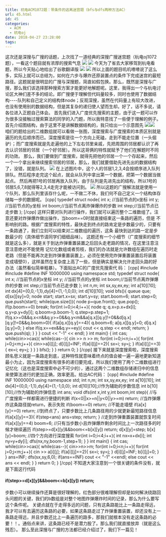 ```yaml
---
title: 杭电ACM1072题：带条件的逃离迷宫题（bfs与dfs两种方法AC）
url: 45.html
id: 45
categories:
  - ACM
  - 杭电oj
date: 2018-04-27 23:28:00
tags:
---
```


这次还是深搜与广搜的话题，上次找了一道经典的深搜广搜迷宫题（杭电oj1072题），一看这个题目就有浓厚的搜索气息 ![](http://39.107.233.145/wp-content/uploads/2018/04/1-2.png) ![](http://39.107.233.145/wp-content/uploads/2018/04/2-1.png) 今天为了省去大家移驾到杭电看题，所以今天贴心地给出了谷歌翻译版 ![](http://39.107.233.145/wp-content/uploads/2018/04/3-1.png) ![](http://39.107.233.145/wp-content/uploads/2018/04/4-1.png) 所以上面的题目叽叽喳喳说了这么多，实际上就可以总结为，如何在六步与爆炸还原装置点的条件下完成迷宫的最短路径。这题就是很明显的广搜与深搜题，简直如假包换。那么，既然是深搜与广搜，那么我们该选择那种搜索方案才能更好地解题呢。这里，我得出一个与杭电讨论区大神们差不多的结论。即广搜便于理解但代码量较多，同时也使用了数据结构----队列和自己定义的结构体node；反观深搜，虽然在代码量上有较大改进，也没有使用别的数据结构，但是其复杂的递归使人望而生却。好了，话不多说，请各位进入正题自己体会。 首先我们进入广度优先搜索的主题，由于这一题可以作为很多没接触过搜索算法的同学的入门题，所以我特意找了一些便于理解的例子。 首先介绍图结构，由于这里不是讲解数据结构的，我只给出一个示意图先 ![](http://39.107.233.145/wp-content/uploads/2018/04/5.png)![](http://39.107.233.145/wp-content/uploads/2018/04/6.png)   咱们的题给出的二维数组就可以看做一张图，深度搜索与广度搜索的本质区别就是遍历的先后顺序而已。深度搜索是往一个方向上死磕，走到不能走位置（一头倔驴）；而广度搜索就是先走遍他的上下左右邻里亲戚，先把周围的邻居都认识了再去认识邻居的邻居（一个好邻居）。所以这哥俩的特性就赋予了他们在解题时不同的功效。 那么，我们要做到广度搜索，就得先把他的邻居一个一个存起来，然后一个一个拿出来继续搜索邻居的邻居，那么，我们就要借助先进先出的数据结构了，没错，就是队列。 ![](http://39.107.233.145/wp-content/uploads/2018/04/1-3-1024x468.png) 在上述图片中，这个人的邻居1,2,3,4会按顺序进入队列排队。然后程序走完这个起点，就会从队列中拿出第一个数据，把第一个数据当做起点。 然后再把1号的邻居再放入队列，由于队列是先进先出的结构，所以1号的邻居5,6,7,8就得等2,3,4走完才能被访问到。 ![](http://39.107.233.145/wp-content/uploads/2018/04/2-2-1024x468.png) 所以这题的广搜解法就是使用一个队列，那么队列里该存什么呢，一不做二不休，我们何不自己定义一个结构体存储每一步的数据呢。 \[cpp\] typedef struct node{ int x; //当前节点的x坐标 int y; //当前节点的y坐标 int boom;//当前节点离炸弹爆炸的步数 int step;//当前节点已走步数 }; \[/cpp\] 这样只要对队列进行操作，我们就可以遍历整个二维数组了。注意还要对炸弹爆炸做出操作，当boom==0时就直接结束这一条路的遍历，但是 不影响别的路。根据广度搜索的特性，最快走到终点的路肯定是步数最少的，只要有一条路通了，我们立刻可以结束对二维数组的遍历，这条 最快到达的路一定是步数最少的（具体细节请同学们细细品味）。 这题还有一个小细节（广度搜索的细节就是这么多），就是关于到达炸弹重置装置之后回头走老路的情况，在这里注意注意注意绝对不能使用 记忆化数组或者剪枝，我们的办法就是允许数组在遍历时走老路（但是不能再次走到炸弹重置装置上，必须在使用完炸弹重置装置后将装置 变成墙壁0），这样虽然在复杂度上高了一些，但是确实是解决允许走回头路的好办法（虽然看似简单粗暴）。下面贴出AC的广度优先搜索代 码： \[cpp\] #include <iostream> #include <queue> #define INF 10000000 using namespace std; typedef struct node{ int x; //当前节点的x坐标 int y; //当前节点的y坐标 int boom;//当前节点离炸弹爆炸的步数 int step;//当前节点已走步数 }; int n,m; int sx,sy,ex,ey; int a\[10\]\[10\]; int dx\[4\]={0,0,-1,1},dy\[4\]={1,-1,0,0}; int d\[10\]\[10\]; void bfs(){ queue<node> que; d\[sx\]\[sy\]=0; node start; start.x=sx; start.y=sy; start.boom=6; start.step=0; que.push(start); while(que.size()){ node p=que.front(); que.pop(); if(p.boom==0) break; for(int i=0;i<4;i++){ node q; q.x=p.x+dx\[i\]; q.y=p.y+dy\[i\]; q.boom=p.boom-1; q.step=p.step+1; if(q.x>=0&&q.x<n&&q.y>=0&&q.y<m&&a\[q.x\]\[q.y\]!=0&&d\[q.x\]\[q.y\]!=0&&q.boom>0){ if(a\[q.x\]\[q.y\]==4){ q.boom=6; a\[q.x\]\[q.y\]=0; d\[q.x\]\[q.y\]=0; } else if(q.x==ex&&q.y==ey){ cout << q.step << endl; return; } que.push(q); } } } cout << "-1" << endl; } int main() { int cas; while(cin>>cas){ while(cas--){ cin >> n >> m; for(int i=0;i<n;i++){ for(int j=0;j<m;j++){ cin>>a\[i\]\[j\]; d\[i\]\[j\]=INF; if(a\[i\]\[j\]==2){ sx=i; sy=j; } if(a\[i\]\[j\]==3){ ex=i; ey=j; } } } bfs(); } } return 0; } \[/cpp\] 接下来就是深度搜索啦，深度搜索顾名思义就是一条路走到底，这种特性就意味着终点的值会被一遍一遍地更新知道最小为止，因为深度搜索有很多的递归要完成，所以我们使用了两个二维数组进行记忆化（这也是深度搜索中必不可少的），通过这两个二维数组存储递归中的信息来使算法进行的更加正确，效率更高。给出AC代码： \[cpp\] #include <iostream> #define INF 10000000 using namespace std; int n,m; int sx,sy,ex,ey; int a\[10\]\[10\]; int dx\[4\]={0,0,-1,1},dy\[4\]={1,-1,0,0}; int d\[10\]\[10\];//作为辅助的步数信息 int b\[10\]\[10\];//作为辅助的炸弹信息 int ans; void dfs(int x,int y,int boom,int step){ //与广度搜索一样都需进行便捷的判断 if(x<0||x>=n||y<0||y>=m) return; //当炸弹爆炸这条路径就return，表示失败 if(boom==0) return; //不能走墙壁 if(a\[x\]\[y\]==0) return; //到终点了，只要步数比上几条路径用的少就更新最短路径信息 if(a\[x\]\[y\]==3){ if(step<ans) ans=step; return; } //走到炸弹重置装置就恢复时间 if(a\[x\]\[y\]==4) boom=6; //只有当步数小且炸弹爆炸剩余时间比上一次路径多的时候才继续遍历 if(step>=d\[x\]\[y\]&&boom<=b\[x\]\[y\]) return; d\[x\]\[y\]=step; b\[x\]\[y\]=boom; //四个方向进行深度搜索 for(int i=0;i<4;i++){ int nx=x+dx\[i\]; int ny=y+dy\[i\]; dfs(nx,ny,boom-1,step+1); } } int main() { int cas; while(cin>>cas){ while(cas--){ cin>>n>>m; for(int i=0;i<n;i++){ for(int j=0;j<m;j++){ cin >> a\[i\]\[j\]; if(a\[i\]\[j\]==2){ sx=i; sy=j; } d\[i\]\[j\]=INF; b\[i\]\[j\]=0; } } ans=INF; dfs(sx,sy,6,0); if(ans==INF) cout << "-1" <<endl; else cout << ans << endl; } } return 0; } \[/cpp\] 不知道大家注意到一个很关键的条件没有，就是下面这行代码

#### if(step>=d\[x\]\[y\]&&boom<=b\[x\]\[y\]) return;

步数小可以继续操作还算是很好理解的，红色部分很难理解但却是如何解决绕路回头问题的关键，我们的b数组是对整个地图炸弹爆炸时间的记录，那么为什么要写这个条件呢。 关键点就在于走得多远的问题，只有这条路能比上一条路走得远，我才可以有去遍历这条路的必要，如果这条路走过了炸弹重置装置，却还没有上一条路走得远，并且步数还比上一条遍历的路多，那我们就根本没有走这条路的必要！！。通俗点来讲，这条路已经不是潜力股了。那么我们就直接放弃（就是这么残忍）。 那么至此深搜与广搜的方法都已经介绍过了，我们下一篇见！